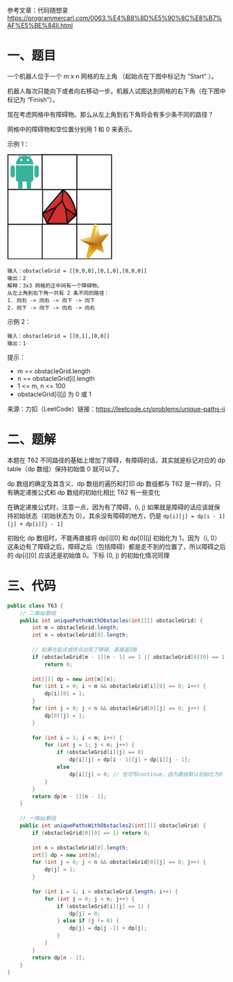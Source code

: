 参考文章：代码随想录<https://programmercarl.com/0063.%E4%B8%8D%E5%90%8C%E8%B7%AF%E5%BE%84II.html>

# 一、题目

一个机器人位于一个 m x n 网格的左上角 （起始点在下图中标记为 “Start” ）。

机器人每次只能向下或者向右移动一步。机器人试图达到网格的右下角（在下图中标记为 “Finish”）。

现在考虑网格中有障碍物。那么从左上角到右下角将会有多少条不同的路径？

网格中的障碍物和空位置分别用 1 和 0 来表示。

示例 1：

![robot1](img/robot1.jpg)

```
输入：obstacleGrid = [[0,0,0],[0,1,0],[0,0,0]]
输出：2
解释：3x3 网格的正中间有一个障碍物。
从左上角到右下角一共有 2 条不同的路径：
1. 向右 -> 向右 -> 向下 -> 向下
2. 向下 -> 向下 -> 向右 -> 向右
```

示例 2：

```
输入：obstacleGrid = [[0,1],[0,0]]
输出：1
```


提示：

* m == obstacleGrid.length
* n == obstacleGrid[i].length
* 1 <= m, n <= 100
* obstacleGrid\[i][j] 为 0 或 1

来源：力扣（LeetCode）链接：<https://leetcode.cn/problems/unique-paths-ii>

# 二、题解

本题在 T62 不同路径的基础上增加了障碍，有障碍的话，其实就是标记对应的 dp table（dp 数组）保持初始值 0 就可以了。

dp 数组的确定及其含义、dp 数组的遍历和打印 dp 数组都与 T62 是一样的，只有确定递推公式和 dp 数组的初始化相比 T62 有一些变化

在确定递推公式时，注意一点，因为有了障碍，(i, j) 如果就是障碍的话应该就保持初始状态（初始状态为 0）。其余没有障碍的地方，仍是 `dp[i][j] = dp[i - 1][j] + dp[i][j - 1]`

初始化 dp 数组时，不能再直接将 dp\[i][0] 和 dp\[0][j] 初始化为 1，因为（i, 0） 这条边有了障碍之后，障碍之后（包括障碍）都是走不到的位置了，所以障碍之后的 dp\[i][0] 应该还是初始值 0。下标 (0, j) 的初始化情况同理

# 三、代码

```java
public class T63 {
    // 二维dp数组
    public int uniquePathsWithObstacles(int[][] obstacleGrid) {
        int m = obstacleGrid.length;
        int n = obstacleGrid[0].length;

        // 如果在起点或终点出现了障碍，直接返回0
        if (obstacleGrid[m - 1][n - 1] == 1 || obstacleGrid[0][0] == 1)
            return 0;

        int[][] dp = new int[m][n];
        for (int i = 0; i < m && obstacleGrid[i][0] == 0; i++) {
            dp[i][0] = 1;
        }
        for (int j = 0; j < n && obstacleGrid[0][j] == 0; j++) {
            dp[0][j] = 1;
        }

        for (int i = 1; i < m; i++) {
            for (int j = 1; j < n; j++) {
                if (obstacleGrid[i][j] == 0)
                    dp[i][j] = dp[i - 1][j] + dp[i][j - 1];
                else
                    dp[i][j] = 0; // 也可写continue，因为数组默认初始化为0
            }
        }
        return dp[m - 1][n - 1];
    }

    // 一维dp数组
    public int uniquePathsWithObstacles2(int[][] obstacleGrid) {
        if (obstacleGrid[0][0] == 1) return 0;

        int n = obstacleGrid[0].length;
        int[] dp = new int[n];
        for (int j = 0; j < n && obstacleGrid[0][j] == 0; j++) {
            dp[j] = 1;
        }

        for (int i = 1; i < obstacleGrid.length; i++) {
            for (int j = 0; j < n; j++) {
                if (obstacleGrid[i][j] == 1) {
                    dp[j] = 0;
                } else if (j != 0) {
                    dp[j] = dp[j -1] + dp[j];
                }
            }
        }
        return dp[n - 1];
    }
}
```



